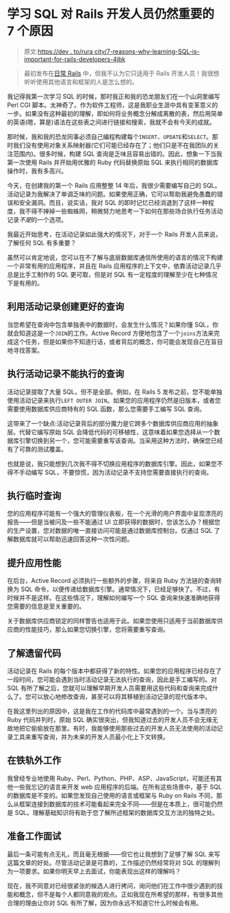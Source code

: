 # 学习 SQL 对 Rails 开发人员仍然重要的 7 个原因

> 原文:[https://dev . to/rura city/7-reasons-why-learning-SQL-is-important-for-rails-developers-4jbk](https://dev.to/ruralocity/7-reasons-why-learning-sql-is-still-important-for-rails-developers-4jbk)

> 最初发布在[日常 Rails](https://everydayrails.com/2019/02/18/rails-sql-requirements.html) 中，但我不认为它只适用于 Rails 开发人员！我很想听听使用其他语言和框架的人是怎么想的。

我记得我第一次学习 SQL 的时候，那时我正和我的恐龙朋友们在一个山洞里编写 Perl CGI 脚本。太神奇了。作为软件工程师，这是我职业生涯中具有变革意义的一步。如果没有这种最初的理解，即如何将业务概念分解成离散的表，然后用简单的英语(嗯，算是)语法在这些表之间进行链接和搜索，我就不会有今天的成就。

那时候，我和我的恐龙同事必须自己编程构建每个`INSERT`、`UPDATE`和`SELECT`。那时我们没有使用对象关系映射器(它们可能已经存在了；他们只是不在我团队的关注范围内)。很多时候，构建 SQL 查询是乏味且容易出错的。因此，想象一下当我第一次使用 Rails 并开始用优雅的 Ruby 代码替换原始 SQL 来执行相同的数据库操作时，我有多高兴。

今天，在创建我的第一个 Rails 应用整整 14 年后，我很少需要编写自己的 SQL。活动记录为我解决了单调乏味的问题。如果使用正确，它可以帮助我避免愚蠢的错误和安全漏洞。而且，说实话，我对 SQL 的即时记忆已经消退到了这样一种程度，我不得不掸掉一些蜘蛛网，稍微努力地思考一下如何在那些场合执行任务活动记录*不是*的一个选项。

我最近开始思考，在活动记录如此强大的情况下，对于一个 Rails 开发人员来说，了解任何 SQL 有多重要？

虽然可以肯定地说，您可以在不了解与底层数据库通信所使用的语言的情况下构建一个非常有用的应用程序，并且在 Rails 应用程序的上下文中，依靠活动记录几乎总是比手工制作的 SQL 更可取，但是对 SQL 有一定程度的理解至少在七种情况下是有用的。

## [](#craft-better-queries-with-active-record)利用活动记录创建更好的查询

当您希望在查询中包含单独表中的数据时，会发生什么情况？如果你懂 SQL，你就会知道这是一个`JOIN`的工作。Active Record 方便地包含了一个`joins`方法来完成这个任务，但是如果你不知道行话，或者背后的概念，你可能会发现自己在盲目地寻找答案。

## [](#perform-queries-that-active-record-cant-do)执行活动记录不能执行的查询

活动记录提取了大量 SQL，但不是全部。例如，在 Rails 5 发布之前，您不能单独使用活动记录来执行`LEFT OUTER JOIN`。如果您的应用程序仍然是旧版本，或者您需要使用数据库供应商特有的 SQL 函数，那么您需要手工编写 SQL 查询。

这带来了一个缺点:活动记录背后的部分魔力是它跨多个数据库供应商应用的抽象层。代替它编写原始 SQL 会降低代码的可移植性，这意味着如果您选择从一个数据库引擎切换到另一个，您可能需要重写该查询。当采用这种方法时，确保您已经有了可靠的测试覆盖。

也就是说，我只能想到几次我不得不切换应用程序的数据库引擎。因此，如果您不得不手动编写 SQL，不要惊慌，因为活动记录不支持您需要直接执行的查询。

## [](#perform-adhoc-queries)执行临时查询

您的应用程序可能有一个强大的管理仪表板，在一个光滑的用户界面中呈现漂亮的报告——但是当被问及一些不能通过 UI 立即获得的数据时，您该怎么办？根据您的生产设置，您对数据的唯一直接访问可能是通过数据库控制台。仅通过 SQL 了解数据库就可以帮助迅速回答这种一次性问题。

## [](#improve-application-performance)提升应用性能

在后台，Active Record 必须执行一些额外的步骤，将来自 Ruby 方法链的查询转换为 SQL 命令，以便传递给数据库引擎。通常情况下，已经足够快了。不过，有时候并不是这样。在这些情况下，理解如何编写一个 SQL 查询来快速准确地获得您需要的信息是至关重要的。

关于数据库供应商锁定的同样警告也适用于此。如果您使用只适用于当前数据库供应商的性能技巧，那么如果您切换引擎，您将需要重写查询。

## [](#understand-legacy-code)了解遗留代码

活动记录在 Rails 的每个版本中都获得了新的特性。如果您的应用程序已经存在了一段时间，您可能会遇到当时活动记录无法执行的查询，因此是手工编写的。对 SQL 有所了解之后，您就可以理解早期开发人员需要用这些代码和查询来完成什么了。您可以放心地修改查询，甚至可以将其移植到活动记录的现代版本中。

在我这里列出的原因中，这是我在工作的代码库中最常遇到的一个。当与漂亮的 Ruby 代码并列时，原始 SQL 确实很突出，但我知道过去的开发人员不会无缘无故地把它偷偷放在那里。有时，我能够使用那些过去的开发人员无法使用的活动记录工具来重写查询，并为未来的开发人员最小化上下文转换。

## [](#work-outside-of-rails)在铁轨外工作

我曾经专业地使用 Ruby、Perl、Python、PHP、ASP、JavaScript，可能还有其他一些我忘记的语言来开发 web 应用程序的后端。在所有这些场景中，基于 SQL 的数据库是不变的。如果您发现自己使用的语言或框架与 Ruby on Rails 不同，那么从框架连接到数据库的技术可能看起来完全不同——但是在本质上，很可能仍然是 SQL。理解基础知识将有助于您了解所述框架的数据库交互方法的独特之处。

## [](#prepare-for-job-interviews)准备工作面试

最后一条可能有点无礼，而且毫无根据——但它也让我想到了足够了解 SQL 来写这篇文章的好处。尽管活动记录是可靠的，工作描述仍然经常将对 SQL 的理解列为一项要求。如果你明天早上去面试，你能表现出这样的理解吗？

现在，我不同意对已经很紧张的候选人进行拷问，询问他们在工作中很少遇到的技能和概念，但不是每个人都同意我的观点。正如我现在所希望的那样，有很多其他合理的理由让你对 SQL 有所了解，因为你永远不知道它什么时候会有用。